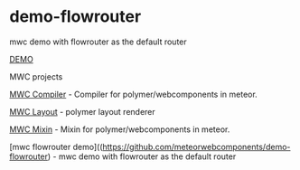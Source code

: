 # demo-flowrouter

mwc demo with flowrouter as the default router

<a href="http://mwc-flow.meteor.com" target="_blank">DEMO</a>


MWC projects

[MWC Compiler](https://github.com/meteorwebcomponents/compiler) - Compiler for polymer/webcomponents in meteor.

[MWC Layout](https://github.com/meteorwebcomponents/layout) - polymer layout renderer

[MWC Mixin](https://github.com/meteorwebcomponents/mixin) - Mixin for polymer/webcomponents in meteor.

[mwc flowrouter demo]((https://github.com/meteorwebcomponents/demo-flowrouter) - mwc demo with flowrouter as the default router
